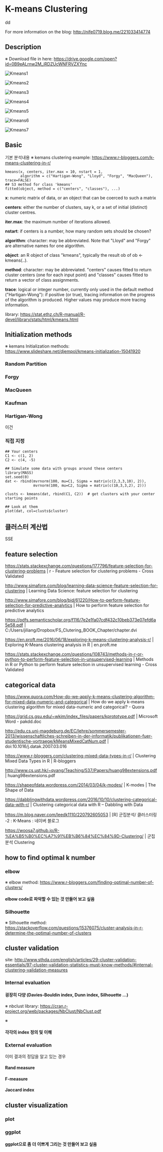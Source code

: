 # K-means Clustering
dd

For more information on the blog: http://nife0719.blog.me/221033414774 

## Description
※ Download file in here: https://drive.google.com/open?id=0B9eALrnw2M_iRDZUcWNFRVZXYnc

![Kmeans1]

[Kmeans1]: Kmeans_1.png

![Kmeans2]

[Kmeans2]: Kmeans_2.png


![Kmeans3]

[Kmeans3]: Kmeans_3.png


![Kmeans4]

[Kmeans4]: Kmeans_4.png


![Kmeans5]

[Kmeans5]: Kmeans_5.png


![Kmeans6]

[Kmeans6]: Kmeans_6.png


![Kmeans7]

[Kmeans7]: Kmeans_7.png


## Basic
기본 분석내용
※ kemans clustering example: https://www.r-bloggers.com/k-means-clustering-in-r/

```{r setup, include=FALSE}
kmeans(x, centers, iter.max = 10, nstart = 1,
       algorithm = c("Hartigan-Wong", "Lloyd", "Forgy", "MacQueen"), trace=FALSE)
## S3 method for class 'kmeans'
fitted(object, method = c("centers", "classes"), ...)
```
**x**: numeric matrix of data, or an object that can be coerced to such a matrix 

**centers**: either the number of clusters, say k, or a set of initial (distinct) cluster centres. 

**iter.max**: the maximum number of iterations allowed.

**nstart**: if centers is a number, how many random sets should be chosen?

**algorithm**: character: may be abbreviated. Note that "Lloyd" and "Forgy" are alternative names for one algorithm.

**object**: an R object of class "kmeans", typically the result ob of ob <- kmeans(..).

**method**: character: may be abbreviated. "centers" causes fitted to return cluster centers (one for each input point) and "classes" causes fitted to return a vector of class assignments.

**trace**: logical or integer number, currently only used in the default method ("Hartigan-Wong"): if positive (or true), tracing information on the progress of the algorithm is produced. Higher values may produce more tracing information.


library: https://stat.ethz.ch/R-manual/R-devel/library/stats/html/kmeans.html


## Initialization methods
※ kemans Initialization methods: https://www.slideshare.net/djempol/kmeans-initialization-15041920

### Random Partition

### Forgy

### MacQueen

### Kaufman

### Hartigan-Wong
이건 

### 직접 지정
```
## Your centers
C1 <- c(1, 2)
C2 <- c(4, -5)

## Simulate some data with groups around these centers
library(MASS)
set.seed(0)
dat <- rbind(mvrnorm(100, mu=C1, Sigma = matrix(c(2,3,3,10), 2)),
             mvrnorm(100, mu=C2, Sigma = matrix(c(10,3,3,2), 2)))

clusts <- kmeans(dat, rbind(C1, C2))  # get clusters with your center starting points

## Look at them
plot(dat, col=clusts$cluster)
```

## 클러스터 계산법

SSE

## feature selection 
https://stats.stackexchange.com/questions/177796/feature-selection-for-clustering-problems | r - Feature selection for clustering problems - Cross Validated

http://www.simafore.com/blog/learning-data-science-feature-selection-for-clustering | Learning Data Science: feature selection for clustering

http://www.simafore.com/blog/bid/61220/How-to-perform-feature-selection-for-predictive-analytics | How to perform feature selection for predictive analytics

https://pdfs.semanticscholar.org/f116/7e2e1fa07cdf432c10beb373e07efd6a5e58.pdf | C:/Users/jiliang/Dropbox/FS_Clutering_BOOK_Chapter/chapter.dvi

https://en.proft.me/2016/06/18/exploring-k-means-clustering-analysis-r/ | Exploring K-Means clustering analysis in R | en.proft.me

https://stats.stackexchange.com/questions/108743/methods-in-r-or-python-to-perform-feature-selection-in-unsupervised-learning | Methods in R or Python to perform feature selection in unsupervised learning - Cross Validated

## categorical data 
https://www.quora.com/How-do-we-apply-k-means-clustering-algorithm-for-mixed-data-numeric-and-categorical | How do we apply k-means clustering algorithm for mixed data-numeric and categorical? - Quora

https://grid.cs.gsu.edu/~wkim/index_files/papers/kprototype.pdf | Microsoft Word - pakdd.doc

http://edu.cs.uni-magdeburg.de/EC/lehre/sommersemester-2013/wissenschaftliches-schreiben-in-der-informatik/publikationen-fuer-studentische-vortraege/kMeansMixedCatNum.pdf | doi:10.1016/j.datak.2007.03.016

https://www.r-bloggers.com/clustering-mixed-data-types-in-r/ | Clustering Mixed Data Types in R | R-bloggers

http://www.cs.ust.hk/~qyang/Teaching/537/Papers/huang98extensions.pdf | huang98extensions.pdf

https://shapeofdata.wordpress.com/2014/03/04/k-modes/ | K-modes | The Shape of Data

https://dabblingwithdata.wordpress.com/2016/10/10/clustering-categorical-data-with-r/ | Clustering categorical data with R – Dabbling with Data

https://m.blog.naver.com/leedk1110/220792605053 | [R] 군집분석/ 클러스터링 -2 : K-Means : 네이버 블로그

https://woosa7.github.io/R-%EA%B5%B0%EC%A7%91%EB%B6%84%EC%84%9D-Clustering/ | 군집분석 Clustering


## how to find optimal k number
### elbow
※ elbow method: https://www.r-bloggers.com/finding-optimal-number-of-clusters/

#### elbow code로 파악할 수 있는 것 만들어 보고 싶음

### Silhouette
※ Silhouette method: https://stackoverflow.com/questions/15376075/cluster-analysis-in-r-determine-the-optimal-number-of-clusters


## cluster validation
site: http://www.sthda.com/english/articles/29-cluster-validation-essentials/97-cluster-validation-statistics-must-know-methods/#internal-clustering-validation-measures

### Internal evaluation 

#### 굉장히 다양 (Davies-Bouldin index, Dunn index, Silhouette ...)
※ nbclust library: https://cran.r-project.org/web/packages/NbClust/NbClust.pdf

※

#### 각각의 index 정의 및 이해

### External evaluation
이미 결과의 정답을 알고 있는 경우

#### Rand measure

#### F-measure

#### Jaccard index

## cluster visualization
### plot
### ggplot
#### ggplot으로 좀 더 이쁘게 그리는 것 만들어 보고 싶음


